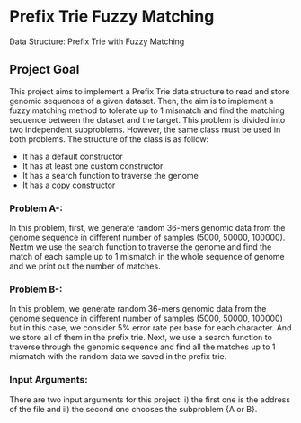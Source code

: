# Prefix Trie Fuzzy Matching
Data Structure: Prefix Trie with Fuzzy Matching


## Project Goal
This project aims to implement a Prefix Trie data structure to read and store genomic sequences of a given dataset. Then, the aim is to implement a fuzzy matching method to tolerate up to 1 mismatch and find the matching sequence between the dataset and the target. This problem is divided into two independent subproblems. However, the same class must be used in both problems. The structure of the class is as follow:

* It has a default constructor
* It has at least one custom constructor
* It has a search function to traverse the genome
* It has a copy constructor


### Problem A-:
In this problem, first, we generate random 36-mers genomic data from the genome sequence in different number of samples (5000, 50000, 100000). Nextm we use the search function to traverse the genome and find the match of each sample up to 1 mismatch in the whole sequence of genome and we print out the number of matches.

### Problem B-: 
In this problem,  we generate random 36-mers genomic data from the genome sequence in different number of samples (5000, 50000, 100000) but in this case, we consider 5% error rate per base for each character. And we store all of them in the prefix trie. Next, we use a search function to traverse through the genomic sequence and find all the matches up to 1 mismatch with the random data we saved in the prefix trie.


### Input Arguments: 
There are two input arguments for this project: i) the first one is the address of the file and ii) the second one chooses the subproblem {A or B}.
